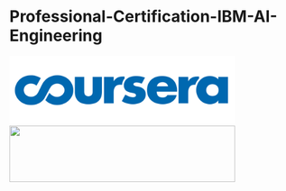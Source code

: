 # Professional-Certification-IBM-AI-Engineering
<img src="Images/Logo/Coursera-Logo.png" width="400" >
<img align="left" width="400" height="100" src="Images/Logo/Coursera-Logo.png/400/100">


